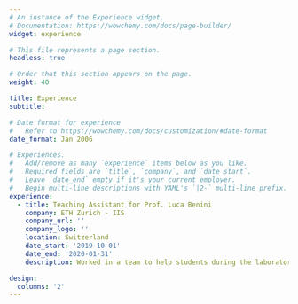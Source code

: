 ```yaml
---
# An instance of the Experience widget.
# Documentation: https://wowchemy.com/docs/page-builder/
widget: experience

# This file represents a page section.
headless: true

# Order that this section appears on the page.
weight: 40

title: Experience
subtitle:

# Date format for experience
#   Refer to https://wowchemy.com/docs/customization/#date-format
date_format: Jan 2006

# Experiences.
#   Add/remove as many `experience` items below as you like.
#   Required fields are `title`, `company`, and `date_start`.
#   Leave `date_end` empty if it's your current employer.
#   Begin multi-line descriptions with YAML's `|2-` multi-line prefix.
experience:       
  - title: Teaching Assistant for Prof. Luca Benini
    company: ETH Zurich - IIS 
    company_url: ''
    company_logo: ''
    location: Switzerland
    date_start: '2019-10-01'
    date_end: '2020-01-31'
    description: Worked in a team to help students during the laboratory sessions of 'VLSI I from Architectures to VLSI Circuits and FPGA'

design:
  columns: '2'
---
```

